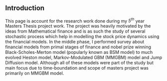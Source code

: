 <h2>
Introduction
</h2>
<body>
This page is account for the research work done during my  <var>5<sup>th</sup></var> year Masters Thesis project work. The project was heavily motivated
by the ideas from Mathematical finance and is as such the study of several stochastic process which help in modelling the stock price dynamics using the financial models. In the middle phase, I performed survey about financial models from primal stages of finance and nobel prize winning Black-Scholes-Merton model (popularly known as BSM model) to much evolved Heston model, Markov-Modulated GBM (MMGBM) model and Jump Diffusion model. Although all of these models were part of the study but main focus due to time-boundation and scope of masters project was primarily on MMGBM model.
</body>
